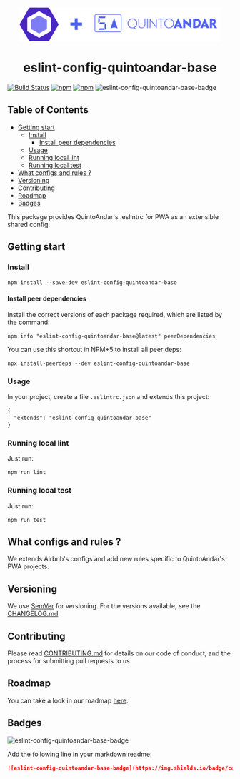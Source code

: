 <div align="center">
  <img width="450" height="76" vspace="" hspace="25" src="https://github.com/quintoandar/eslint-config-quintoandar/blob/master/eslint-config-quintoandar.png?raw=true">
  <h1>eslint-config-quintoandar-base</h1>
</div>

[![Build Status](https://drone.quintoandar.com.br/api/badges/quintoandar/eslint-config-quintoandar/status.svg?branch=master)](https://drone.quintoandar.com.br/quintoandar/eslint-config-quintoandar)
[![npm](https://img.shields.io/npm/v/eslint-config-quintoandar-base.svg)](https://www.npmjs.com/package/eslint-config-quintoandar-base)
[![npm](https://img.shields.io/npm/dw/eslint-config-quintoandar-base.svg)](https://www.npmjs.com/package/eslint-config-quintoandar-base)
![eslint-config-quintoandar-base-badge]

## Table of Contents

* [Getting start](#getting-start)
    * [Install](#install)
      * [Install peer dependencies](#install-peer-dependencies)
    * [Usage](#usage)
    * [Running local lint](#running-local-lint)
    * [Running local test](#running-local-test)
* [What configs and rules ?](#what-configs-and-rules-)
* [Versioning](#versioning)
* [Contributing](#contributing)
* [Roadmap](#roadmap)
* [Badges](#badges)

This package provides QuintoAndar's .eslintrc for PWA as an extensible shared config.

## Getting start

### Install

```shell
npm install --save-dev eslint-config-quintoandar-base
```

#### Install peer dependencies

Install the correct versions of each package required, which are listed by the command:

```shell
npm info "eslint-config-quintoandar-base@latest" peerDependencies
```

You can use this shortcut in NPM+5 to install all peer deps:

```shell
npx install-peerdeps --dev eslint-config-quintoandar-base
```

### Usage

In your project, create a file `.eslintrc.json` and extends this project:

```es6
{
  "extends": "eslint-config-quintoandar-base"
}
```

### Running local lint

Just run:

```shell
npm run lint
```

### Running local test

Just run:

```shell
npm run test
```

## What configs and rules ?

We extends Airbnb's configs and add new rules specific to QuintoAndar's PWA projects.

## Versioning

We use [SemVer](http://semver.org/) for versioning. For the versions available, see the [CHANGELOG.md](https://github.com/quintoandar/eslint-config-quintoandar/blob/master/eslint-config-quintoandar-base/CHANGELOG.md)

## Contributing

Please read [CONTRIBUTING.md](https://github.com/quintoandar/eslint-config-quintoandar/blob/master/CONTRIBUTING.md) for details on our code of conduct, and the process for submitting pull requests to us.

## Roadmap

You can take a look in our roadmap [here](https://github.com/quintoandar/eslint-config-quintoandar/wiki#roadmap).

## Badges

![eslint-config-quintoandar-base-badge]

[eslint-config-quintoandar-base-badge]: https://img.shields.io/badge/code%20style-eslint--config--quintoandar--base-5063f0.svg

Add the following line in your markdown readme:

```md
![eslint-config-quintoandar-base-badge](https://img.shields.io/badge/code%20style-eslint--config--quintoandar--base-5063f0.svg)
```

